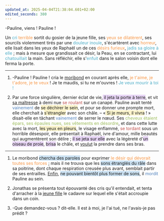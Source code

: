 ```yaml
---
updated_at: 2025-04-04T21:38:04.601+02:00
edited_seconds: 380
---
```

-Pauline, viens ! Pauline ! 

Un <font color="#4bacc6">cri</font> <font color="#f79646">terrible</font> sortit du gosier de la jeune fille, ses <font color="#f79646">yeux se dilatèrent</font>, ses sourcils violemment tirés par une <font color="#4bacc6">douleur inouïe</font>, s'écartèrent avec <font color="#f79646">horreur</font>, elle lisait dans les yeux de Raphaël un de ces <font color="#f79646">désirs furieux</font>, <font color="#4bacc6">jadis sa gloire à elle</font> ; mais à mesure que grandissait ce désir, la Peau, en se contractant, lui <font color="#4bacc6">chatouillait</font> la main. Sans réfléchir, elle s'<font color="#4bacc6">enfuit</font> dans le salon voisin dont elle ferma la porte. 

<hr>

1. -Pauline ! Pauline ! cria le <u>moribond</u> en courant après elle, <font color="#f79646">je t'aime, je t'adore, je te veux</font> ! Je te maudis, si tu ne m'ouvres ! <font color="#4bacc6">Je veux mourir à toi ! </font>

2. Par une force singulière, dernier éclat de vie,<span style="background:rgba(136, 49, 204, 0.2)"> il jeta la porte à terre</span>, et vit <u>sa maîtresse</u> à demi nue <font color="#c0504d">se roulant</font> sur un canapé. Pauline avait tenté <font color="#4f81bd">vainement</font> de <span style="background:rgba(240, 200, 0, 0.2)">se déchirer le sein</span>, et pour se donner une prompte mort, elle cherchait à <span style="background:rgba(240, 200, 0, 0.2)">s'étrangler</span> avec son châle. – «<span style="background:rgba(240, 200, 0, 0.2)"> Si je meurs, il vivra</span> ! » disait-elle en tâchant <font color="#4f81bd">vainement</font> de serrer le nœud. Ses <font color="#9bbb59">cheveux étaient épars, ses épaules nues, ses vêtements en désordre</font>, et dans cette lutte avec la mort, <span style="background:rgba(240, 200, 0, 0.2)">les yeux en pleurs</span>, le visage enflammé, <font color="#c0504d">se tordant</font> sous un horrible désespoir, elle présentait à Raphaël, ivre d'amour, mille beautés qui augmentèrent son délire ; <span style="background:rgba(136, 49, 204, 0.2)">il se jeta sur elle</span> avec la légèreté d'<span style="background:rgba(136, 49, 204, 0.2)">un oiseau de proie</span>, <span style="background:rgba(136, 49, 204, 0.2)">brisa</span> le châle, et <u>voulut</u> la prendre dans ses bras. 

<hr>

1. Le moribond <span style="background:rgba(5, 117, 197, 0.2)">chercha des paroles</span> pour exprimer <font color="#f79646">le désir qui dévorait toutes ses forces</font> ; mais il ne trouva que les <span style="background:rgba(5, 117, 197, 0.2)">sons étranglés du râle</span> dans sa poitrine, dont chaque respiration creusée plus avant, semblait partir de ses entrailles. <u>Enfin</u>, <span style="background:rgba(5, 117, 197, 0.2)">ne pouvant bientôt plus former de sons</span>, il <font color="#4f81bd">mordit</font> Pauline au sein. 
2. Jonathas se présenta tout épouvanté des cris qu'il entendait, et tenta d'arracher à la <u>jeune fille</u> le cadavre sur lequel elle s'était accroupie dans un coin. 

3. -Que demandez-vous ? dit-elle. Il est à moi, je l'ai tué, ne l'avais-je pas prédit ?